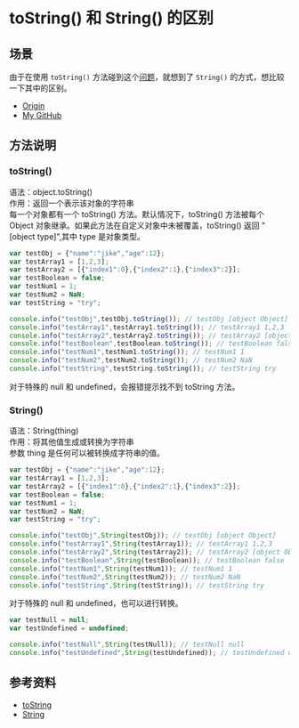 # toString() 和 String() 的区别
## 场景
由于在使用 `toString()` 方法碰到这个[问题][url-issue-13]，就想到了 `String()` 的方式，想比较一下其中的区别。


- [Origin][url-origin]
- [My GitHub][url-my-github]

## 方法说明
### toString()
语法：object.toString() <br />
作用：返回一个表示该对象的字符串 <br />
每一个对象都有一个 toString() 方法。默认情况下，toString() 方法被每个 Object 对象继承。如果此方法在自定义对象中未被覆盖，toString() 返回 "[object type]",其中 type 是对象类型。
```javascript
var testObj = {"name":"jike","age":12};
var testArray1 = [1,2,3];
var testArray2 = [{"index1":0},{"index2":1},{"index3":2}];
var testBoolean = false;
var testNum1 = 1;
var testNum2 = NaN;
var testString = "try";

console.info("testObj",testObj.toString()); // testObj [object Object]
console.info("testArray1",testArray1.toString()); // testArray1 1,2,3
console.info("testArray2",testArray2.toString()); // testArray2 [object Object],[object Object],[object Object]
console.info("testBoolean",testBoolean.toString()); // testBoolean false
console.info("testNum1",testNum1.toString()); // testNum1 1
console.info("testNum2",testNum2.toString()); // testNum2 NaN
console.info("testString",testString.toString()); // testString try
```
对于特殊的 null 和 undefined，会报错提示找不到 toString 方法。

### String()
语法：String(thing) <br />
作用：将其他值生成或转换为字符串 <br />
参数 thing 是任何可以被转换成字符串的值。
```javascript
var testObj = {"name":"jike","age":12};
var testArray1 = [1,2,3];
var testArray2 = [{"index1":0},{"index2":1},{"index3":2}];
var testBoolean = false;
var testNum1 = 1;
var testNum2 = NaN;
var testString = "try";

console.info("testObj",String(testObj)); // testObj [object Object]
console.info("testArray1",String(testArray1)); // testArray1 1,2,3
console.info("testArray2",String(testArray2)); // testArray2 [object Object],[object Object],[object Object]
console.info("testBoolean",String(testBoolean)); // testBoolean false
console.info("testNum1",String(testNum1)); // testNum1 1
console.info("testNum2",String(testNum2)); // testNum2 NaN
console.info("testString",String(testString)); // testString try
```
对于特殊的 null 和 undefined，也可以进行转换。
```javascript
var testNull = null;
var testUndefined = undefined;

console.info("testNull",String(testNull)); // testNull null
console.info("testUndefined",String(testUndefined)); // testUndefined undefined
```

## 参考资料
- [toString](https://developer.mozilla.org/en-US/docs/Web/JavaScript/Reference/Global_Objects/Object/toString)
- [String](https://developer.mozilla.org/en-US/docs/Web/JavaScript/Reference/Global_Objects/String)


[url-issue-13]:https://github.com/XXHolic/segment/issues/13



[url-origin]:https://github.com/XXHolic/segment/issues/14
[url-my-github]:https://github.com/XXHolic